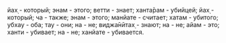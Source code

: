 йах̣ - который; энам - этого; ветти - знает; ханта̄рам - убийцей; йах̣ - который; ча - также; энам - этого; манйате - считает; хатам - убитого; убхау - оба; тау - они; на - не; виджа̄нӣтах̣ - знают; на - не; айам - это; ханти - убивает; на - не; ханйате - убивается.